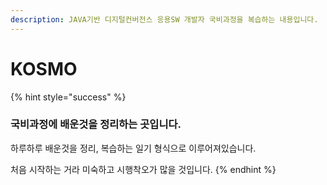 ```yaml
---
description: JAVA기반 디지털컨버전스 응용SW 개발자 국비과정을 복습하는 내용입니다.
---
```


# KOSMO

{% hint style="success" %}
### 국비과정에 배운것을 정리하는 곳입니다.

하루하루 배운것을 정리, 복습하는 일기 형식으로 이루어져있습니다.

처음 시작하는 거라 미숙하고 시행착오가 많을 것입니다.
{% endhint %}




